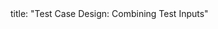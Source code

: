 <frontmatter>
title: "Test Case Design: Combining Test Inputs"
</frontmatter>

<include src="container-inPage-asFlat.md" boilerplate />